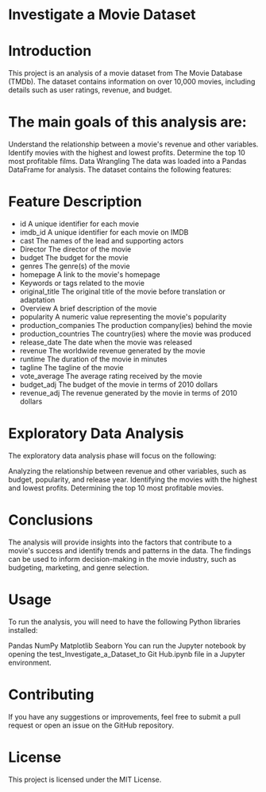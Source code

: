 # Investigate a Movie Dataset
# Introduction
This project is an analysis of a movie dataset from The Movie Database (TMDb). The dataset contains information on over 10,000 movies, including details such as user ratings, revenue, and budget.

# The main goals of this analysis are:

Understand the relationship between a movie's revenue and other variables.
Identify movies with the highest and lowest profits.
Determine the top 10 most profitable films.
Data Wrangling
The data was loaded into a Pandas DataFrame for analysis. The dataset contains the following features:

# Feature	Description
- id	A unique identifier for each movie
- imdb_id	A unique identifier for each movie on IMDB
- cast	The names of the lead and supporting actors
- Director	The director of the movie
- budget	The budget for the movie
- genres	The genre(s) of the movie
- homepage	A link to the movie's homepage
- Keywords or tags related to the movie
- original_title	The original title of the movie before translation or adaptation
- Overview	A brief description of the movie
- popularity	A numeric value representing the movie's popularity
- production_companies	The production company(ies) behind the movie
- production_countries	The country(ies) where the movie was produced
- release_date	The date when the movie was released
- revenue	The worldwide revenue generated by the movie
- runtime	The duration of the movie in minutes
- tagline	The tagline of the movie
- vote_average	The average rating received by the movie
- budget_adj	The budget of the movie in terms of 2010 dollars
- revenue_adj	The revenue generated by the movie in terms of 2010 dollars
# Exploratory Data Analysis
The exploratory data analysis phase will focus on the following:

Analyzing the relationship between revenue and other variables, such as budget, popularity, and release year.
Identifying the movies with the highest and lowest profits.
Determining the top 10 most profitable movies.
# Conclusions
The analysis will provide insights into the factors that contribute to a movie's success and identify trends and patterns in the data. The findings can be used to inform decision-making in the movie industry, such as budgeting, marketing, and genre selection.

# Usage
To run the analysis, you will need to have the following Python libraries installed:

Pandas
NumPy
Matplotlib
Seaborn
You can run the Jupyter notebook by opening the test_Investigate_a_Dataset_to Git Hub.ipynb file in a Jupyter environment.

# Contributing
If you have any suggestions or improvements, feel free to submit a pull request or open an issue on the GitHub repository.

# License
This project is licensed under the MIT License.
